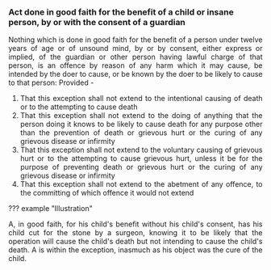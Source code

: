 ### Act done in good faith for the benefit of a child or insane person, by or with the consent of a guardian
<div style="text-align: justify">

Nothing which is done in good faith for the benefit of a person under twelve years of age or of unsound mind, by or by consent, either express or implied, of the guardian or other person having lawful charge of that person, is an offence by reason of any harm which it may cause, be intended by the doer to cause, or be known by the doer to be likely to cause to that person: Provided -

</div>

1. <div style="text-align: justify"> That this exception shall not extend to the intentional causing of death or to the attempting to cause death </div>
2. <div style="text-align: justify"> That this exception shall not extend to the doing of anything that the person doing it knows to be likely to cause death for any purpose other than the prevention of death or grievous hurt or the curing of any grievous disease or infirmity </div>
3. <div style="text-align: justify"> That this exception shall not extend to the voluntary causing of grievous hurt or to the attempting to cause grievous hurt, unless it be for the purpose of preventing death or grievous hurt or the curing of any grievous disease or infirmity </div>
4. <div style="text-align: justify"> That this exception shall not extend to the abetment of any offence, to the committing of which offence it would not extend </div>

??? example "Illustration"
    <div style="text-align: justify"> A, in good faith, for his child's benefit without his child's consent, has his child cut for the stone by a surgeon, knowing it to be likely that the operation will cause the child's death but not intending to cause the child's death. A is within the exception, inasmuch as his object was the cure of the child.

